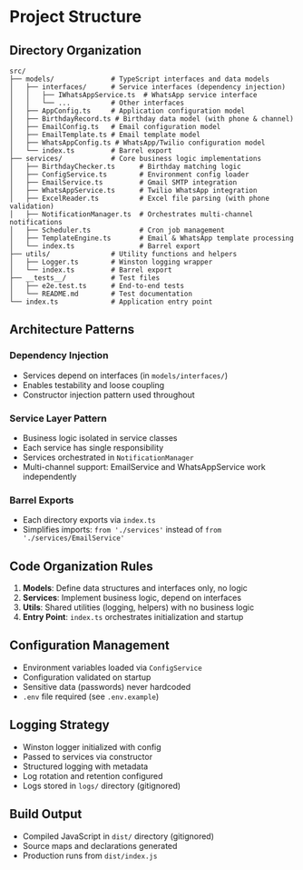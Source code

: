 # Project Structure

## Directory Organization

```
src/
├── models/              # TypeScript interfaces and data models
│   ├── interfaces/      # Service interfaces (dependency injection)
│   │   ├── IWhatsAppService.ts  # WhatsApp service interface
│   │   └── ...          # Other interfaces
│   ├── AppConfig.ts     # Application configuration model
│   ├── BirthdayRecord.ts # Birthday data model (with phone & channel)
│   ├── EmailConfig.ts   # Email configuration model
│   ├── EmailTemplate.ts # Email template model
│   ├── WhatsAppConfig.ts # WhatsApp/Twilio configuration model
│   └── index.ts         # Barrel export
├── services/            # Core business logic implementations
│   ├── BirthdayChecker.ts      # Birthday matching logic
│   ├── ConfigService.ts        # Environment config loader
│   ├── EmailService.ts         # Gmail SMTP integration
│   ├── WhatsAppService.ts      # Twilio WhatsApp integration
│   ├── ExcelReader.ts          # Excel file parsing (with phone validation)
│   ├── NotificationManager.ts  # Orchestrates multi-channel notifications
│   ├── Scheduler.ts            # Cron job management
│   ├── TemplateEngine.ts       # Email & WhatsApp template processing
│   └── index.ts                # Barrel export
├── utils/               # Utility functions and helpers
│   ├── Logger.ts        # Winston logging wrapper
│   └── index.ts         # Barrel export
├── __tests__/           # Test files
│   ├── e2e.test.ts      # End-to-end tests
│   └── README.md        # Test documentation
└── index.ts             # Application entry point
```

## Architecture Patterns

### Dependency Injection
- Services depend on interfaces (in `models/interfaces/`)
- Enables testability and loose coupling
- Constructor injection pattern used throughout

### Service Layer Pattern
- Business logic isolated in service classes
- Each service has single responsibility
- Services orchestrated in `NotificationManager`
- Multi-channel support: EmailService and WhatsAppService work independently

### Barrel Exports
- Each directory exports via `index.ts`
- Simplifies imports: `from './services'` instead of `from './services/EmailService'`

## Code Organization Rules

1. **Models**: Define data structures and interfaces only, no logic
2. **Services**: Implement business logic, depend on interfaces
3. **Utils**: Shared utilities (logging, helpers) with no business logic
4. **Entry Point**: `index.ts` orchestrates initialization and startup

## Configuration Management

- Environment variables loaded via `ConfigService`
- Configuration validated on startup
- Sensitive data (passwords) never hardcoded
- `.env` file required (see `.env.example`)

## Logging Strategy

- Winston logger initialized with config
- Passed to services via constructor
- Structured logging with metadata
- Log rotation and retention configured
- Logs stored in `logs/` directory (gitignored)

## Build Output

- Compiled JavaScript in `dist/` directory (gitignored)
- Source maps and declarations generated
- Production runs from `dist/index.js`
